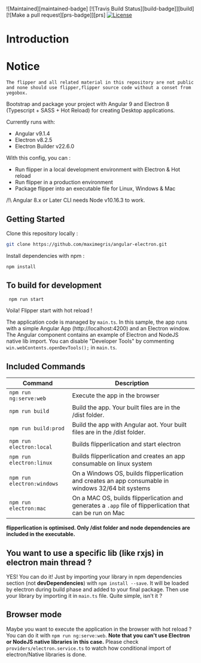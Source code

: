 ![Maintained][maintained-badge]
[![Travis Build Status][build-badge]][build]
[![Make a pull request][prs-badge]][prs]
[![License](http://img.shields.io/badge/Licence-MIT-brightgreen.svg)](LICENSE.md)

# Introduction

# Notice

    The flipper and all related material in this repository are not public and none should use flipper,flipper source code without a conset from yegobox.

Bootstrap and package your project with Angular 9 and Electron 8 (Typescript + SASS + Hot Reload) for creating Desktop applications.

Currently runs with:

- Angular v9.1.4
- Electron v8.2.5
- Electron Builder v22.6.0

With this config, you can :

- Run flipper in a local development environment with Electron & Hot reload
- Run flipper in a production environment
- Package flipper into an executable file for Linux, Windows & Mac

/!\ Angular 8.x or Later CLI needs Node v10.16.3 to work.

## Getting Started

Clone this repository locally :

```bash
git clone https://github.com/maximegris/angular-electron.git
```

Install dependencies with npm :

```bash
npm install
```

## To build for development

```bash
 npm run start
```

Voila! Flipper start with hot reload !

The application code is managed by `main.ts`. In this sample, the app runs with a simple Angular App (http://localhost:4200) and an Electron window.
The Angular component contains an example of Electron and NodeJS native lib import.
You can disable "Developer Tools" by commenting `win.webContents.openDevTools();` in `main.ts`.

## Included Commands

| Command                    | Description                                                                                               |
| -------------------------- | --------------------------------------------------------------------------------------------------------- |
| `npm run ng:serve:web`     | Execute the app in the browser                                                                            |
| `npm run build`            | Build the app. Your built files are in the /dist folder.                                                  |
| `npm run build:prod`       | Build the app with Angular aot. Your built files are in the /dist folder.                                 |
| `npm run electron:local`   | Builds flipperlication and start electron                                                                 |
| `npm run electron:linux`   | Builds flipperlication and creates an app consumable on linux system                                      |
| `npm run electron:windows` | On a Windows OS, builds flipperlication and creates an app consumable in windows 32/64 bit systems        |
| `npm run electron:mac`     | On a MAC OS, builds flipperlication and generates a `.app` file of flipperlication that can be run on Mac |

**flipperlication is optimised. Only /dist folder and node dependencies are included in the executable.**

## You want to use a specific lib (like rxjs) in electron main thread ?

YES! You can do it! Just by importing your library in npm dependencies section (not **devDependencies**) with `npm install --save`. It will be loaded by electron during build phase and added to your final package. Then use your library by importing it in `main.ts` file. Quite simple, isn't it ?

## Browser mode

Maybe you want to execute the application in the browser with hot reload ? You can do it with `npm run ng:serve:web`.
**Note that you can't use Electron or NodeJS native libraries in this case.** Please check `providers/electron.service.ts` to watch how conditional import of electron/Native libraries is done.
